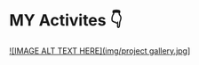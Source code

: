 # MY Activites 👇

[![IMAGE ALT TEXT HERE](img/project gallery.jpg](https://bacdillon.github.io/activities...../)]


